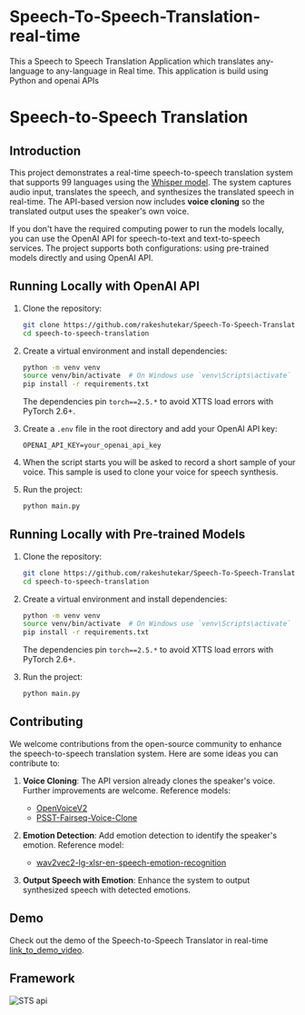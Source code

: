 # Speech-To-Speech-Translation-real-time
This a Speech to Speech Translation Application which translates any-language to any-language in Real time. This application is build using Python and openai APIs
# Speech-to-Speech Translation

## Introduction

This project demonstrates a real-time speech-to-speech translation system that supports 99 languages using the [Whisper model](https://huggingface.co/openai/whisper-large-v3). The system captures audio input, translates the speech, and synthesizes the translated speech in real-time. The API-based version now includes **voice cloning** so the translated output uses the speaker's own voice.

If you don't have the required computing power to run the models locally, you can use the OpenAI API for speech-to-text and text-to-speech services. The project supports both configurations: using pre-trained models directly and using OpenAI API.

## Running Locally with OpenAI API

1. Clone the repository:
    ```sh
    git clone https://github.com/rakeshutekar/Speech-To-Speech-Translation-real-time-.git
    cd speech-to-speech-translation
    ```

2. Create a virtual environment and install dependencies:
    ```sh
    python -m venv venv
    source venv/bin/activate  # On Windows use `venv\Scripts\activate`
    pip install -r requirements.txt
    ```
    The dependencies pin `torch==2.5.*` to avoid XTTS load errors with PyTorch 2.6+.

3. Create a `.env` file in the root directory and add your OpenAI API key:
    ```
    OPENAI_API_KEY=your_openai_api_key
    ```

4. When the script starts you will be asked to record a short sample of your
   voice. This sample is used to clone your voice for speech synthesis.

5. Run the project:
    ```sh
    python main.py
    ```

## Running Locally with Pre-trained Models

1. Clone the repository:
    ```sh
    git clone https://github.com/rakeshutekar/Speech-To-Speech-Translation-real-time-.git
    cd speech-to-speech-translation
    ```

2. Create a virtual environment and install dependencies:
    ```sh
    python -m venv venv
    source venv/bin/activate  # On Windows use `venv\Scripts\activate`
    pip install -r requirements.txt
    ```
    The dependencies pin `torch==2.5.*` to avoid XTTS load errors with PyTorch 2.6+.

3. Run the project:
    ```sh
    python main.py
    ```

## Contributing

We welcome contributions from the open-source community to enhance the speech-to-speech translation system. Here are some ideas you can contribute to:

1. **Voice Cloning**: The API version already clones the speaker's voice. Further improvements are welcome. Reference models:
    - [OpenVoiceV2](https://huggingface.co/myshell-ai/OpenVoiceV2)
    - [PSST-Fairseq-Voice-Clone](https://huggingface.co/birgermoell/psst-fairseq-voice-clone)

2. **Emotion Detection**: Add emotion detection to identify the speaker's emotion. Reference model:
    - [wav2vec2-lg-xlsr-en-speech-emotion-recognition](https://huggingface.co/ehcalabres/wav2vec2-lg-xlsr-en-speech-emotion-recognition)

3. **Output Speech with Emotion**: Enhance the system to output synthesized speech with detected emotions.

## Demo

Check out the demo of the Speech-to-Speech Translator in real-time [link_to_demo_video](https://www.youtube.com/watch?v=dGcVsK-LN8A&feature=youtu.be).

## Framework
![STS api](https://github.com/rakeshutekar/Speech-To-Speech-Translation-real-time-/assets/48244158/0b8f75c1-170f-4758-84af-89b1eb9d6d02)

